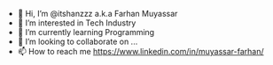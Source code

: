 - 👋 Hi, I’m @itshanzzz a.k.a Farhan Muyassar
- 👀 I’m interested in Tech Industry
- 🌱 I’m currently learning Programming
- 💞️ I’m looking to collaborate on ...
- 📫 How to reach me https://www.linkedin.com/in/muyassar-farhan/

<!---
itshanzzz/itshanzzz is a ✨ special ✨ repository because its `README.md` (this file) appears on your GitHub profile.
You can click the Preview link to take a look at your changes.
--->

